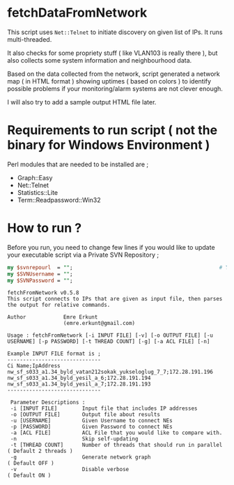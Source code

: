 # fetchDataFromNetwork

This script uses ```Net::Telnet``` to initiate discovery on given list of IPs. It runs multi-threaded.

It also checks for some propriety stuff ( like VLAN103 is really there ), but also collects some system information and neighbourhood data. 

Based on the data collected from the network, script generated a network map ( in HTML format ) showing uptimes ( based on colors ) to identify possible problems if your monitoring/alarm systems are not clever enough.

I will also try to add a sample output HTML file later.

# Requirements to run script ( not the binary for Windows Environment )
Perl modules that are needed to be installed are ;
* Graph::Easy
* Net::Telnet
* Statistics::Lite
* Term::Readpassword::Win32

# How to run ?

Before you run, you need to change few lines if you would like to update your executable script via a Private SVN Repository ;
```perl
my $svnrepourl  = ""; 												# Your private SVN Repository (should be served via HTTP). Do not forget the last /
my $SVNUsername = "";													# Your SVN Username
my $SVNPassword = "";													# Your SVN Password
```
```
fetchFromNetwork v0.5.8
This script connects to IPs that are given as input file, then parses the output for relative commands.

Author            Emre Erkunt
                  (emre.erkunt@gmail.com)

Usage : fetchFromNetwork [-i INPUT FILE] [-v] [-o OUTPUT FILE] [-u USERNAME] [-p PASSWORD] [-t THREAD COUNT] [-g] [-a ACL FILE] [-n]

Example INPUT FILE format is ;
------------------------------
Ci Name;IpAddress
nw_sf_s033_a1.34_byld_vatan212sokak_yukseloglug_7_7;172.28.191.196
nw_sf_s033_a1.34_byld_yesil_a_6;172.28.191.194
nw_sf_s033_a1.34_byld_yesil_a_7;172.28.191.193
------------------------------

 Parameter Descriptions :
 -i [INPUT FILE]        Input file that includes IP addresses
 -o [OUTPUT FILE]       Output file about results
 -u [USERNAME]          Given Username to connect NEs
 -p [PASSWORD]          Given Password to connect NEs
 -a [ACL FILE]          ACL File that you would like to compare with.
 -n                     Skip self-updating
 -t [THREAD COUNT]      Number of threads that should run in parallel      ( Default 2 threads )
 -g                     Generate network graph                             ( Default OFF )
 -v                     Disable verbose                                    ( Default ON )

```
